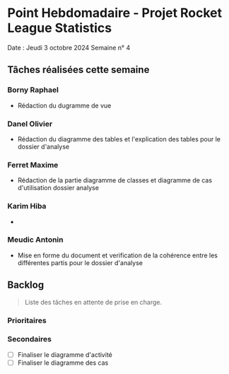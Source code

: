 # Point Hebdomadaire - Projet Rocket League Statistics

Date : Jeudi 3 octobre 2024
Semaine n° 4

## Tâches réalisées cette semaine

### Borny Raphael

- Rédaction du dugramme de vue


### Danel Olivier

- Rédaction du diagramme des tables et l'explication des tables pour le dossier d'analyse


### Ferret Maxime

- Rédaction de la partie diagramme de classes et diagramme de cas d'utilisation dossier analyse


### Karim Hiba

-  


### Meudic Antonin

- Mise en forme du document et verification de la cohérence entre les différentes partis pour le dossier d'analyse


## Backlog

> Liste des tâches en attente de prise en charge.

### Prioritaires


### Secondaires

- [ ] Finaliser le diagramme d'activité
- [ ] Finaliser le diagramme des cas

